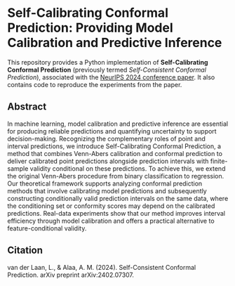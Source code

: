 # Self-Calibrating Conformal Prediction: Providing Model Calibration and Predictive Inference

This repository provides a Python implementation of **Self-Calibrating Conformal Prediction** (previously termed *Self-Consistent Conformal Prediction*), associated with the [NeurIPS 2024 conference paper](https://openreview.net/pdf?id=BJ6HkT7qIk). It also contains code to reproduce the experiments from the paper.

## Abstract

In machine learning, model calibration and predictive inference are essential for producing reliable predictions and quantifying uncertainty to support decision-making. Recognizing the complementary roles of point and interval predictions, we introduce Self-Calibrating Conformal Prediction, a method that combines Venn-Abers calibration and conformal prediction to deliver calibrated point predictions alongside prediction intervals with finite-sample validity conditional on these predictions. To achieve this, we extend the original Venn-Abers procedure from binary classification to regression. Our theoretical framework supports analyzing conformal prediction methods that involve calibrating model predictions and subsequently constructing conditionally valid prediction intervals on the same data, where the conditioning set or conformity scores may depend on the calibrated predictions. Real-data experiments show that our method improves interval efficiency through model calibration and offers a practical alternative to feature-conditional validity.


## Citation
van der Laan, L., & Alaa, A. M. (2024). Self-Consistent Conformal Prediction. arXiv preprint arXiv:2402.07307.
